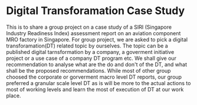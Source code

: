 # Digital Transforamation Case Study
This is to share a group project on a case study of a SIRI (Singapore Industry Readiness Index) assessment report on an aviation component MRO factory in Singapore. For group project, we are asked to pick a digital transforamation(DT) related topic by ourselves. The topic can be a published digital tarnsformation by a company, a goverment initiative project or a use case of a company DT program etc. We shall give our recommendation to analyse what are the do and don't of the DT, and what shall be the proposed recommendations. While most of other group choosed the corporate or gorverment macro level DT reports, our group preferred a granular scale level DT as is will be more to the actual actions to most of working levels and learn the most of execution of DT at our work place.




